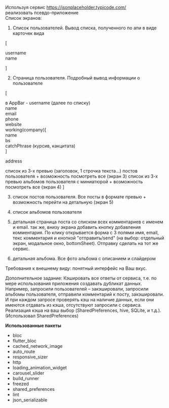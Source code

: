 Используя сервис https://jsonplaceholder.typicode.com/  
реализовать псевдо-приложение  
Список экранов:

1.  Список пользователей. Вывод списка, полученного по апи в виде карточек вида  

[

username  
name

]  

2. Страница пользователя. Подробный вывод информации о пользователе

  [  
  
   в AppBar - username
    (далее по списку)  
name  
email  
phone  
website  
working(company)[  
    name  
    bs  
    catchPhrase (курсив, какцитата)  
]

address

список из 3-х превью (заголовок, 1 строчка текста...) постов пользователя + возможность посмотреть все (экран 3)
список из 3-х превью альбомов пользователя с миниатюрой + возможность посмотреть все (экран 4)
  ]

3. список постов пользователя. Все посты в формате превью + возможность перейти на детальную (экран 5)

4. список альбомов пользователя

5. детальная страница поста со списком всех комментариев c именем и email. так же, внизу экрана добавить кнопку добавления комментария. По клику открывается форма с 3 полями имя, email, текс комментария и кнопкой "отправить/send" (на выбор: отдельный экран, модальное окно, bottomSheet). Отправку сделать на тот же сервис.

6. детальная альбома. Все фото альбома с описанием и слайдером

Требования к внешнему виду: понятный интерфейс на Ваш вкус.

Дополнительное задание:
Кэшировать все ответы от сервиса, т.е. по мере использования приложения создавать дубликат данных. Например, запросили пользователей – закэшировали, запросили альбомы пользователя, отправили комментарий к посту, закэшировали. И при каждом запросе проверять кэш на наличие данных, если они имеются отдавать из кэша, отсутствуют запросили с сервиса. Реализация кэша на ваш выбор (SharedPreferences, hive, SQLite, и т.д.). (Использовал SharedPreferences)

**Использованные пакеты**
- bloc
- flutter_bloc
- cached_network_image
- auto_route
- responsive_sizer
- http
- loading_animation_widget
- carousel_slider
- build_runner
- freezed
- shared_preferences
- lint
- json_serializable